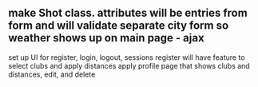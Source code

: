 
make Shot class. attributes will be entries from form and will validate
separate city form so weather shows up on main page - ajax
-------------

set up UI for register, login, logout, sessions
register will have feature to select clubs and apply distances
apply profile page that shows clubs and distances, edit, and delete


